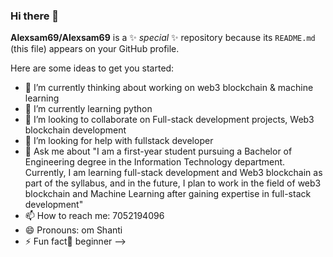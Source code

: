 ### Hi there 👋
**Alexsam69/Alexsam69** is a ✨ _special_ ✨ repository because its `README.md` (this file) appears on your GitHub profile.

Here are some ideas to get you started:

- 🔭 I’m currently thinking about working on web3 blockchain & machine learning 
- 🌱 I’m currently learning python 
- 👯 I’m looking to collaborate on Full-stack development projects,
Web3 blockchain development
- 🤔 I’m looking for help with fullstack developer 
- 💬 Ask me about "I am a first-year student pursuing a Bachelor of Engineering degree in the Information Technology department. Currently, I am learning full-stack development and Web3 blockchain as part of the syllabus, and in the future, I plan to work in the field of web3 blockchain and Machine Learning after gaining expertise in full-stack development"
- 📫 How to reach me: 7052194096 
- 😄 Pronouns: om Shanti 
- ⚡ Fun fact🔰 beginner
-->
